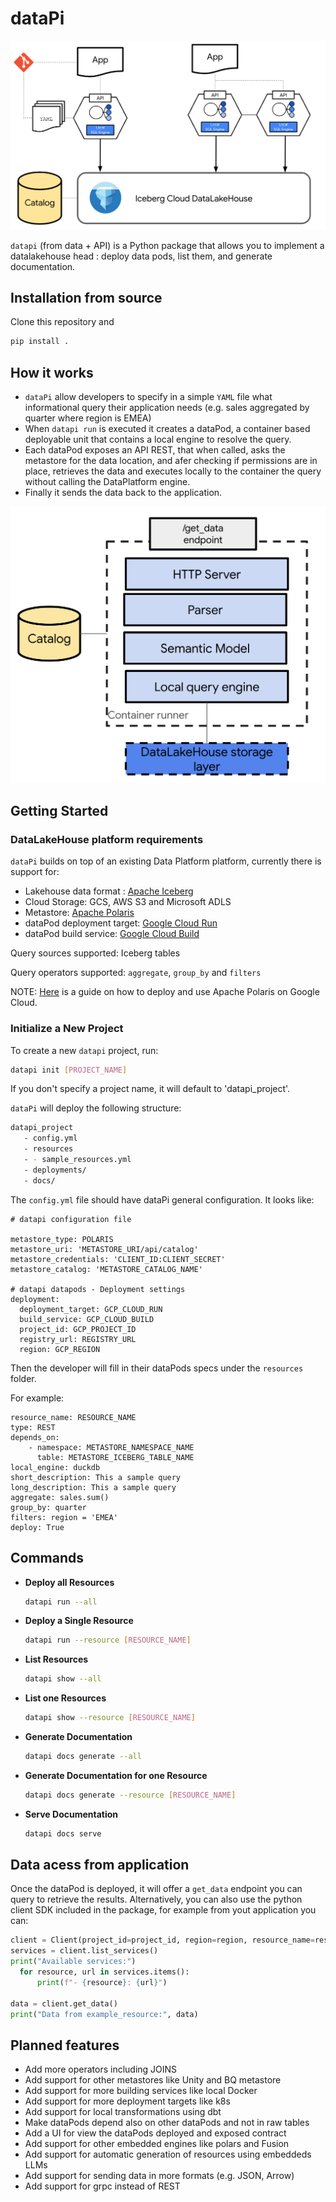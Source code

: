 # dataPi

![dataPod](assets/datapi.png)

`datapi` (from data + API) is a Python package that allows you to implement a datalakehouse head : deploy data pods, list them, and generate documentation.

## Installation from source

Clone this repository and

```bash
pip install .
```

## How it works

- `dataPi` allow developers to specify in a simple `YAML` file what informational query their application needs (e.g. sales aggregated by quarter where region is EMEA)
- When `datapi run` is executed it creates a dataPod, a container based deployable unit that contains a local engine to resolve the query.
- Each dataPod exposes an API REST, that when called, asks the metastore for the data location, and afer checking if permissions are in place, retrieves the data and executes locally to the container the query without calling the DataPlatform engine.
- Finally it sends the data back to the application.

![dataPod](assets/datapod.png)

## Getting Started

### DataLakeHouse platform requirements

`dataPi` builds on top of an existing Data Platform platform, currently there is support for:

- Lakehouse data format : [Apache Iceberg](https://iceberg.apache.org/)
- Cloud Storage: GCS, AWS S3 and Microsoft ADLS
- Metastore: [Apache Polaris](https://polaris.apache.org/)
- dataPod deployment target: [Google Cloud Run](https://cloud.google.com/run)
- dataPod build service: [Google Cloud Build](https://cloud.google.com/build)

Query sources supported: Iceberg tables

Query operators supported: `aggregate`, `group_by` and `filters`

NOTE: [Here](https://github.com/velascoluis/polaris-cloud-run-cloud-sql) is a guide on how to deploy and use Apache Polaris on Google Cloud.

### Initialize a New Project

To create a new `datapi` project, run:

```bash
datapi init [PROJECT_NAME]
```

If you don't specify a project name, it will default to 'datapi_project'.

`dataPi` will deploy the following structure:

```bash
datapi_project
   - config.yml
   - resources
   - - sample_resources.yml
   - deployments/
   - docs/
```

The `config.yml` file should have dataPi general configuration. It looks like:

```
# datapi configuration file

metastore_type: POLARIS
metastore_uri: 'METASTORE_URI/api/catalog'
metastore_credentials: 'CLIENT_ID:CLIENT_SECRET'
metastore_catalog: 'METASTORE_CATALOG_NAME'

# datapi datapods - Deployment settings
deployment:
  deployment_target: GCP_CLOUD_RUN
  build_service: GCP_CLOUD_BUILD
  project_id: GCP_PROJECT_ID
  registry_url: REGISTRY_URL
  region: GCP_REGION
```

Then the developer will fill in their dataPods specs under the `resources` folder.

For example:

```
resource_name: RESOURCE_NAME
type: REST
depends_on:
    - namespace: METASTORE_NAMESPACE_NAME
      table: METASTORE_ICEBERG_TABLE_NAME
local_engine: duckdb
short_description: This a sample query
long_description: This a sample query
aggregate: sales.sum()
group_by: quarter
filters: region = 'EMEA'
deploy: True 
```

## Commands

- **Deploy all Resources**

  ```bash
  datapi run --all
  ```

- **Deploy a Single Resource**

  ```bash
  datapi run --resource [RESOURCE_NAME]
  ```

- **List Resources**

  ```bash
  datapi show --all
  ```

- **List one Resources**

  ```bash
  datapi show --resource [RESOURCE_NAME]
  ```

- **Generate Documentation**

  ```bash
  datapi docs generate --all
  ```

- **Generate Documentation for one Resource**

  ```bash
  datapi docs generate --resource [RESOURCE_NAME]
  ```

- **Serve Documentation**

  ```bash
  datapi docs serve
  ```  

## Data acess from application

Once the dataPod is deployed, it will offer a `get_data` endpoint you can query to retrieve the results.
Alternatively, you can also use the python client SDK included in the package, for example from yout application you can:

```python
client = Client(project_id=project_id, region=region, resource_name=resource_name)
services = client.list_services()
print("Available services:")
  for resource, url in services.items():
      print(f"- {resource}: {url}")

data = client.get_data()
print("Data from example_resource:", data)
````

## Planned features

- Add more operators including JOINS
- Add support for other metastores like Unity and BQ metastore
- Add support for more building services like local Docker
- Add support for more deployment targets like k8s
- Add support for local transformations using dbt
- Make dataPods depend also on other dataPods and not in raw tables
- Add a UI for view the dataPods deployed and exposed contract
- Add support for other embedded engines like polars and Fusion
- Add support for automatic generation of resources using embeddeds LLMs
- Add support for sending data in more formats (e.g. JSON, Arrow)
- Add support for grpc instead of REST

